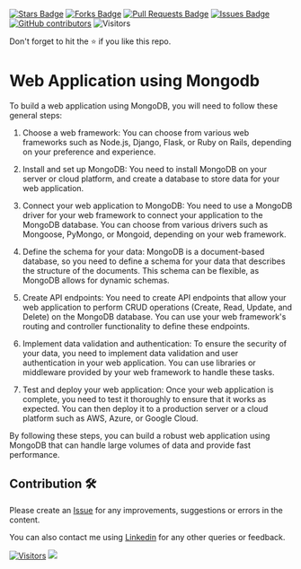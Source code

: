 <a href="https://github.com/drshahizan/special-topic-data-engineering/stargazers"><img src="https://img.shields.io/github/stars/drshahizan/special-topic-data-engineering" alt="Stars Badge"/></a>
<a href="https://github.com/drshahizan/special-topic-data-engineering/network/members"><img src="https://img.shields.io/github/forks/drshahizan/special-topic-data-engineering" alt="Forks Badge"/></a>
<a href="https://github.com/drshahizan/special-topic-data-engineering/pulls"><img src="https://img.shields.io/github/issues-pr/drshahizan/special-topic-data-engineering" alt="Pull Requests Badge"/></a>
<a href="https://github.com/drshahizan/special-topic-data-engineering/issues"><img src="https://img.shields.io/github/issues/drshahizan/special-topic-data-engineering" alt="Issues Badge"/></a>
<a href="https://github.com/drshahizan/special-topic-data-engineering/graphs/contributors"><img alt="GitHub contributors" src="https://img.shields.io/github/contributors/drshahizan/special-topic-data-engineering?color=2b9348"></a>
![Visitors](https://api.visitorbadge.io/api/visitors?path=https%3A%2F%2Fgithub.com%2Fspecial-topic-data-engineering&labelColor=%23d9e3f0&countColor=%23697689&style=flat)

Don't forget to hit the :star: if you like this repo.

# Web Application using Mongodb

To build a web application using MongoDB, you will need to follow these general steps:

1. Choose a web framework: You can choose from various web frameworks such as Node.js, Django, Flask, or Ruby on Rails, depending on your preference and experience.

2. Install and set up MongoDB: You need to install MongoDB on your server or cloud platform, and create a database to store data for your web application.

3. Connect your web application to MongoDB: You need to use a MongoDB driver for your web framework to connect your application to the MongoDB database. You can choose from various drivers such as Mongoose, PyMongo, or Mongoid, depending on your web framework.

4. Define the schema for your data: MongoDB is a document-based database, so you need to define a schema for your data that describes the structure of the documents. This schema can be flexible, as MongoDB allows for dynamic schemas.

5. Create API endpoints: You need to create API endpoints that allow your web application to perform CRUD operations (Create, Read, Update, and Delete) on the MongoDB database. You can use your web framework's routing and controller functionality to define these endpoints.

6. Implement data validation and authentication: To ensure the security of your data, you need to implement data validation and user authentication in your web application. You can use libraries or middleware provided by your web framework to handle these tasks.

7. Test and deploy your web application: Once your web application is complete, you need to test it thoroughly to ensure that it works as expected. You can then deploy it to a production server or a cloud platform such as AWS, Azure, or Google Cloud.

By following these steps, you can build a robust web application using MongoDB that can handle large volumes of data and provide fast performance.


## Contribution 🛠️
Please create an [Issue](https://github.com/drshahizan/special-topic-data-engineering/issues) for any improvements, suggestions or errors in the content.

You can also contact me using [Linkedin](https://www.linkedin.com/in/drshahizan/) for any other queries or feedback.

[![Visitors](https://api.visitorbadge.io/api/visitors?path=https%3A%2F%2Fgithub.com%2Fdrshahizan&labelColor=%23697689&countColor=%23555555&style=plastic)](https://visitorbadge.io/status?path=https%3A%2F%2Fgithub.com%2Fdrshahizan)
![](https://hit.yhype.me/github/profile?user_id=81284918)

